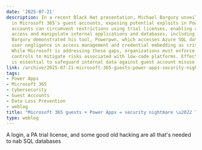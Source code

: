 ```yaml
---
date: '2025-07-21'
description: In a recent Black Hat presentation, Michael Bargury unveiled vulnerabilities
  in Microsoft 365's guest accounts, exposing potential exploits in Power Apps. Guest
  accounts can circumvent restrictions using trial licenses, enabling attackers to
  access and manipulate internal applications and databases, including sensitive data.
  Bargury demonstrated his tool, Powerpwn, which accesses Azure SQL databases, highlighting
  user negligence in access management and credential embedding as critical risk factors.
  While Microsoft is addressing these gaps, organizations must enforce stricter access
  controls to mitigate risks associated with low-code platforms. Effective governance
  is essential to safeguard internal data against guest account misuse.
link: /archive/2025-07-21-microsoft-365-guests-power-apps-security-nightmare-the-register
tags:
- Power Apps
- Microsoft 365
- Cybersecurity
- Guest Accounts
- Data Loss Prevention
- weblog
title: "Microsoft 365 guests + Power Apps = security nightmare \u2022 The Register"
type: weblog
---
```


A login, a PA trial license, and some good old hacking are all that's needed to nab SQL databases


